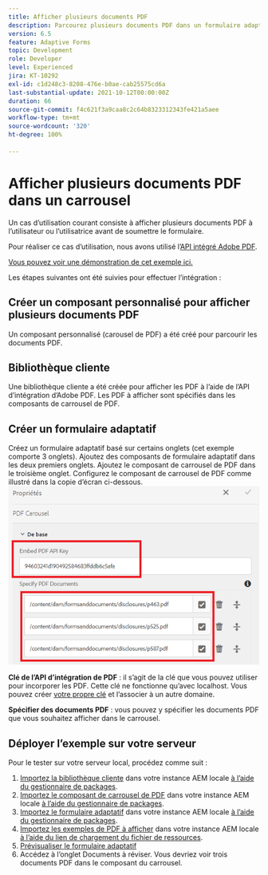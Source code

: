 ```yaml
---
title: Afficher plusieurs documents PDF
description: Parcourez plusieurs documents PDF dans un formulaire adaptatif.
version: 6.5
feature: Adaptive Forms
topic: Development
role: Developer
level: Experienced
jira: KT-10292
exl-id: c1d248c3-8208-476e-b0ae-cab25575cd6a
last-substantial-update: 2021-10-12T00:00:00Z
duration: 66
source-git-commit: f4c621f3a9caa8c2c64b8323312343fe421a5aee
workflow-type: tm+mt
source-wordcount: '320'
ht-degree: 100%

---
```


# Afficher plusieurs documents PDF dans un carrousel

Un cas d’utilisation courant consiste à afficher plusieurs documents PDF à l’utilisateur ou l’utilisatrice avant de soumettre le formulaire.

Pour réaliser ce cas d’utilisation, nous avons utilisé l’[API intégré Adobe PDF](https://www.adobe.io/apis/documentcloud/dcsdk/pdf-embed.html?lang=fr).

[Vous pouvez voir une démonstration de cet exemple ici.](https://forms.enablementadobe.com/content/dam/formsanddocuments/wefinancecreditcard/jcr:content?wcmmode=disabled)

Les étapes suivantes ont été suivies pour effectuer l’intégration :

## Créer un composant personnalisé pour afficher plusieurs documents PDF

Un composant personnalisé (carousel de PDF) a été créé pour parcourir les documents PDF.

## Bibliothèque cliente

Une bibliothèque cliente a été créée pour afficher les PDF à l’aide de l’API d’intégration d’Adobe PDF. Les PDF à afficher sont spécifiés dans les composants de carrousel de PDF.

## Créer un formulaire adaptatif

Créez un formulaire adaptatif basé sur certains onglets (cet exemple comporte 3 onglets).
Ajoutez des composants de formulaire adaptatif dans les deux premiers onglets.
Ajoutez le composant de carrousel de PDF dans le troisième onglet.
Configurez le composant de carrousel de PDF comme illustré dans la copie d’écran ci-dessous.
![pdf-carousel](assets/pdf-carousel-af-component.png)

**Clé de l’API d’intégration de PDF** : il s’agit de la clé que vous pouvez utiliser pour incorporer les PDF. Cette clé ne fonctionne qu’avec localhost. Vous pouvez créer [votre propre clé](https://www.adobe.io/apis/documentcloud/dcsdk/pdf-embed.html?lang=fr) et l’associer à un autre domaine.

**Spécifier des documents PDF** : vous pouvez y spécifier les documents PDF que vous souhaitez afficher dans le carrousel.


## Déployer l’exemple sur votre serveur

Pour le tester sur votre serveur local, procédez comme suit :

1. [Importez la bibliothèque cliente](assets/pdf-carousel-client-lib.zip) dans votre instance AEM locale [à l’aide du gestionnaire de packages](http://localhost:4502/crx/packmgr/index.jsp).
1. [Importez le composant de carrousel de PDF](assets/pdf-carousel-component.zip) dans votre instance AEM locale [à l’aide du gestionnaire de packages](http://localhost:4502/crx/packmgr/index.jsp).
1. [Importez le formulaire adaptatif](assets/adaptive-form-pdf-carousel.zip) dans votre instance AEM locale [à l’aide du gestionnaire de packages](http://localhost:4502/crx/packmgr/index.jsp).
1. [Importez les exemples de PDF à afficher](assets/pdf-carousel-sample-documents.zip) dans votre instance AEM locale [à l’aide du lien de chargement du fichier de ressources](http://localhost:4502/assets.html/content/dam).
1. [Prévisualiser le formulaire adaptatif](http://localhost:4502/content/dam/formsanddocuments/wefinancecreditcard/jcr:content?wcmmode=disabled)
1. Accédez à l’onglet Documents à réviser. Vous devriez voir trois documents PDF dans le composant du carrousel.
